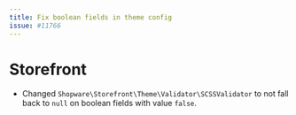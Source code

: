 ```yaml
---
title: Fix boolean fields in theme config
issue: #11766
---
```

# Storefront
* Changed `Shopware\Storefront\Theme\Validator\SCSSValidator` to not fall back to `null` on boolean fields with value `false`.